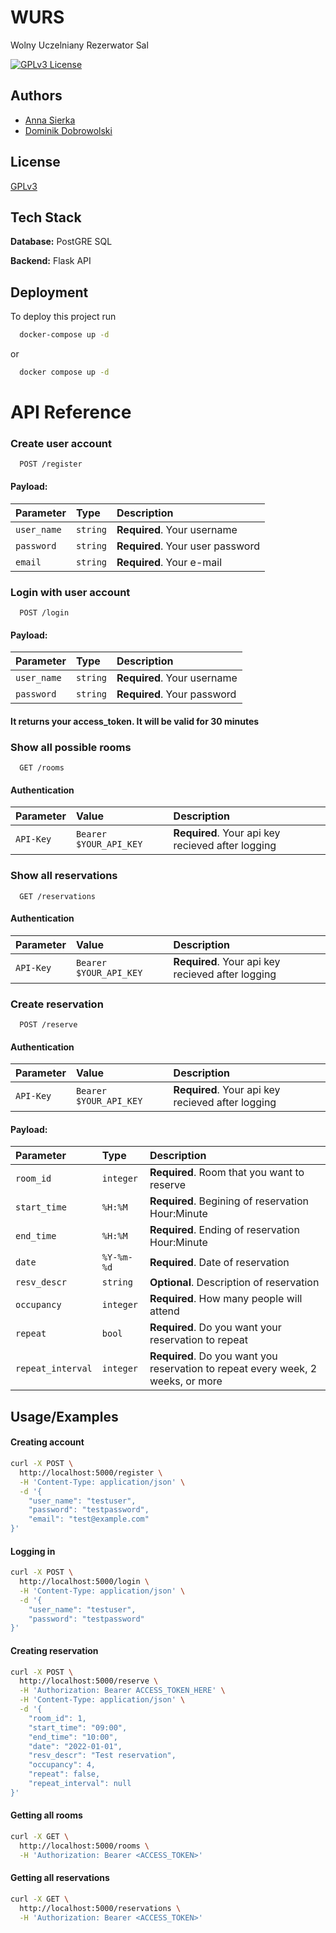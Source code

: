 
# WURS 

Wolny Uczelniany Rezerwator Sal





[![GPLv3 License](https://img.shields.io/badge/License-GPL%20v3-yellow.svg)](https://opensource.org/licenses/)



## Authors

- [Anna Sierka](https://www.github.com/octokatherine)
- [Dominik Dobrowolski](https://www.github.com/octokatherine)


## License

[GPLv3](https://choosealicense.com/licenses/gpl-3.0/#)


## Tech Stack

**Database:** PostGRE SQL

**Backend:** Flask API 


## Deployment

To deploy this project run

```bash
  docker-compose up -d

```
or

```bash
  docker compose up -d
```


# API Reference

### Create user account
```http
  POST /register
```
#### Payload:
| Parameter | Type     | Description                |
| :-------- | :------- | :------------------------- |
| `user_name` | `string` | **Required**. Your username |
| `password` | `string` | **Required**. Your user password |
| `email` | `string` | **Required**. Your e-mail |


### Login with user account

```http
  POST /login
```
#### Payload:
| Parameter | Type     | Description                       |
| :-------- | :------- | :-------------------------------- |
| `user_name`      | `string` | **Required**. Your username |
| `password`      | `string` | **Required**. Your password |

#### It returns your access_token. It will be valid for 30 minutes


### Show all possible rooms

```http
  GET /rooms
```
#### Authentication
| Parameter | Value     | Description                       |
| :-------- | :------- | :-------------------------------- |
| `API-Key`      | `Bearer $YOUR_API_KEY` | **Required**. Your api key recieved after logging |

### Show all reservations

```http
  GET /reservations
```
#### Authentication
| Parameter | Value     | Description                       |
| :-------- | :------- | :-------------------------------- |
| `API-Key`      | `Bearer $YOUR_API_KEY` | **Required**. Your api key recieved after logging |


### Create reservation

```http
  POST /reserve
```
#### Authentication
| Parameter | Value     | Description                       |
| :-------- | :------- | :-------------------------------- |
| `API-Key`      | `Bearer $YOUR_API_KEY` | **Required**. Your api key recieved after logging |


#### Payload:
| Parameter | Type     | Description                       |
| :-------- | :------- | :-------------------------------- |
| `room_id`      | `integer` | **Required**. Room that you want to reserve |
| `start_time`      | `%H:%M` | **Required**. Begining of reservation Hour:Minute |
| `end_time`      | `%H:%M` | **Required**. Ending of reservation Hour:Minute |
| `date`      | `%Y-%m-%d` | **Required**. Date of reservation |
| `resv_descr`      | `string` | **Optional**. Description of reservation |
| `occupancy`      | `integer` | **Required**. How many people will attend |
| `repeat`      | `bool` | **Required**. Do you want your reservation to repeat |
| `repeat_interval`      | `integer` | **Required**. Do you want you reservation to repeat every week, 2 weeks, or more |






## Usage/Examples

#### Creating account
```bash
curl -X POST \
  http://localhost:5000/register \
  -H 'Content-Type: application/json' \
  -d '{
	"user_name": "testuser",
	"password": "testpassword",
	"email": "test@example.com"
}'
```
#### Logging in
```bash
curl -X POST \
  http://localhost:5000/login \
  -H 'Content-Type: application/json' \
  -d '{
	"user_name": "testuser",
	"password": "testpassword"
}'
```
#### Creating reservation
```bash
curl -X POST \
  http://localhost:5000/reserve \
  -H 'Authorization: Bearer ACCESS_TOKEN_HERE' \
  -H 'Content-Type: application/json' \
  -d '{
	"room_id": 1,
	"start_time": "09:00",
	"end_time": "10:00",
	"date": "2022-01-01",
	"resv_descr": "Test reservation",
	"occupancy": 4,
	"repeat": false,
	"repeat_interval": null
}'
```
#### Getting all rooms
```bash
curl -X GET \
  http://localhost:5000/rooms \
  -H 'Authorization: Bearer <ACCESS_TOKEN>'
```
#### Getting all reservations
```bash
curl -X GET \
  http://localhost:5000/reservations \
  -H 'Authorization: Bearer <ACCESS_TOKEN>'
```


